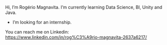 Hi, I’m Rogério Magnavita.
I’m currently learning Data Science, BI, Unity and Java.
- I’m looking for an internship.

You can reach me on Linkedin: https://www.linkedin.com/in/rog%C3%A9rio-magnavita-2637a6217/

<!---
Yami3100/Yami3100 is a ✨ special ✨ repository because its `README.md` (this file) appears on your GitHub profile.
You can click the Preview link to take a look at your changes.
--->
